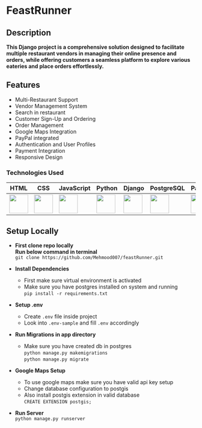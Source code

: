 # FeastRunner

## Description

**This Django project is a comprehensive solution designed to facilitate multiple restaurant vendors in managing their online presence and orders, while offering customers a seamless platform to explore various eateries and place orders effortlessly.**

## Features

- Multi-Restaurant Support
- Vendor Management System
- Search in restaurant
- Customer Sign-Up and Ordering
- Order Management
- Google Maps Integration
- PayPal integrated
- Authentication and User Profiles
- Payment Integration
- Responsive Design


### Technologies Used

| HTML | CSS | JavaScript | Python | Django | PostgreSQL | PayPal |
|------|-----|------------|--------|--------|------------|--------|
| <img src="https://upload.wikimedia.org/wikipedia/commons/6/61/HTML5_logo_and_wordmark.svg" width="50"> | <img src="https://upload.wikimedia.org/wikipedia/commons/d/d5/CSS3_logo_and_wordmark.svg" width="50"> | <img src="https://upload.wikimedia.org/wikipedia/commons/9/99/Unofficial_JavaScript_logo_2.svg" width="50"> | <img src="https://upload.wikimedia.org/wikipedia/commons/c/c3/Python-logo-notext.svg" width="50"> | <img src="https://upload.wikimedia.org/wikipedia/commons/7/75/Django_logo.svg" width="50"> | <img src="https://wiki.postgresql.org/images/3/30/PostgreSQL_logo.3colors.120x120.png" width="50"> | <img src="https://upload.wikimedia.org/wikipedia/commons/thumb/b/b7/PayPal_Logo_Icon_2014.svg/487px-PayPal_Logo_Icon_2014.svg.png" width="50"> |



## Setup Locally
- **First clone repo locally**  
  **Run below command in terminal**  
  `git clone https://github.com/Mehmood007/feastRunner.git`


- **Install Dependencies**  
  - First make sure virtual environment is activated  
  - Make sure you have postgres installed on system and running  
`pip install -r requirements.txt`

- **Setup .env**  
  - Create `.env` file inside project  
  - Look into `.env-sample` and fill `.env` accordingly  

- **Run Migrations in app directory**  
  - Make sure you have created db in postgres  
  `python manage.py makemigrations`  
  `python manage.py migrate`

- **Google Maps Setup**  
  - To use google maps make sure you have valid api key setup  
  - Change database configuration to postgis  
  - Also install postgis extension in valid database  
  `CREATE EXTENSION postgis;`

- **Run Server**  
  `python manage.py runserver`

